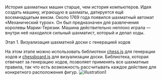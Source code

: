 
История шахматных машин старше, чем история компьютеров. Идея создать машину, играющую в шахматы, датируется ещё восемнадцатым веком. Около 1769 года появился шахматный автомат «Механический турок». Он был предназначен для развлечения королевы Марии-Терезии. Машина действительно неплохо играла — внутри неё находился сильный шахматист, который и делал ходы.


Этап 1. Визуализация шахматной доски с генерацией ходов

На этом этапе можно использовать библиотеки [chess.js](https://github.com/jhlywa/chess.js) для генерации ходов и [chessboard.js](https://github.com/jhlywa/chess.js) для визуализации доски. Библиотека, которая отвечает за генерацию ходов, позволяет применять все шахматные правила, так что есть возможность рассчитывать каждое действие для конкретного расположения фигур.
![illustration1](https://github.com/startupemulator/challenges/blob/c0d1cb6a0e942475169c2ccf8e37fd3f5802f637/Chess/1png)
